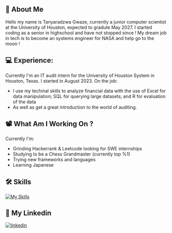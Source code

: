 
## 🚀 About Me
Hello my name is Tanyaradzwa Gwaze, currently a junior computer scientist at the University of Houston, expected to gradute May 2027. I started coding as a senior in highschool and have not stopped since ! My dream job in tech is to become an systems engineer for NASA and help go to the moon !

💻 Experience:
-
Currently I'm an IT audit intern for the University of Houston System in Houston, Texas. I started in August 2023. 
On the job:
- I use my techinal skills to analyze financial data with the use of  Excel for data
manipulation; SQL for querying large datasets; and R for evaluation of the data
- As well as get a great introduction to the world of auditing.
## 📽 What Am I Working On ?
Currently I'm:
- Grinding Hackerrank & Leetcode looking for SWE internships
- Studying to be a Chess Grandmaster (currently top %1)
- Trying new frameworks and languages
- Learning Japanese
## 🛠 Skills

[![My Skills](https://skillicons.dev/icons?i=python,cpp,react,raspberrypi,swift,postgres,mongodb,androidstudio,deno,go,r)](https://skillicons.dev)

## 🔗 My Linkedin

[![linkedin](https://img.shields.io/badge/linkedin-0A66C2?style=for-the-badge&logo=linkedin&logoColor=white)](https://www.linkedin.com/in/gwaze/)


